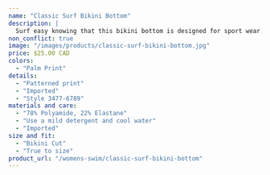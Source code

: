 ```yaml
---
name: "Classic Surf Bikini Bottom"
description: |
  Surf easy knowing that this bikini bottom is designed for sport wear.
non_conflict: true
image: "/images/products/classic-surf-bikini-bottom.jpg"
price: $25.00 CAD
colors:
  - "Palm Print"
details:
  - "Patterned print"
  - "Imported"
  - "Style 3477-6789"
materials and care:
  - "78% Polyamide, 22% Elastane"
  - "Use a mild detergent and cool water"
  - "Imported"
size and fit:
  - "Bikini Cut"
  - "True to size"
product_url: "/womens-swim/classic-surf-bikini-bottom"
---
```

